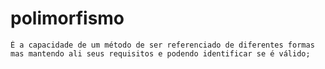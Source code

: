 # polimorfismo
    É a capacidade de um método de ser referenciado de diferentes formas mas mantendo ali seus requisitos e podendo identificar se é válido;
